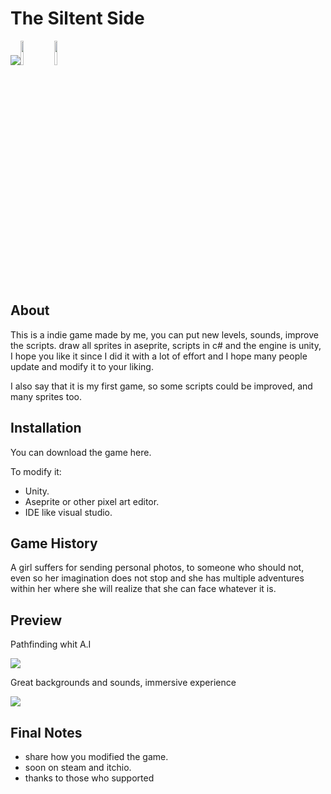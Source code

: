 # The Siltent Side

<img src="https://www.vectorlogo.zone/logos/unity3d/unity3d-ar21.svg"><img src="https://www.techbaz.org/Course/img/csharp-logo.png" width="10%">
<img src="https://hive.indienova.com/ranch/portfolio/logos/2020/03/l-5027373DNf.png" width="10%">

## About

This is a indie game made by me, you can put new levels, sounds, improve the scripts. draw all sprites in aseprite, scripts in c# and the engine is unity, I hope you like it since I did it with a lot of effort and I hope many people update and modify it to your liking.

I also say that it is my first game, so some scripts could be improved, and many sprites too.

## Installation 

You can download the game here.

To modify it:

- Unity.
- Aseprite or other pixel art editor.
- IDE like visual studio.

## Game History

A girl suffers for sending personal photos, to someone who should not, even so her imagination does not stop and she has multiple adventures within her where she will realize that she can face whatever it is.

## Preview

Pathfinding whit A.I

<img src="https://github.com/regalk13/The_Siltent_Side/blob/main/screenshots/Game-with-AI.gif">

Great backgrounds and sounds, immersive experience

<img src="https://media.giphy.com/media/lEArzRNV1dghQgKtkz/giphy.gif">

## Final Notes

- share how you modified the game.
- soon on steam and itchio.
- thanks to those who supported

